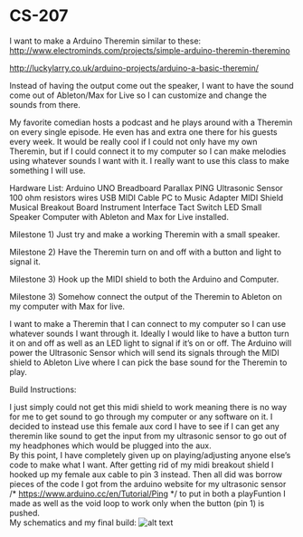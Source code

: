 # CS-207

 I want to make a Arduino Theremin similar to these:  
 http://www.electrominds.com/projects/simple-arduino-theremin-theremino 
 
 http://luckylarry.co.uk/arduino-projects/arduino-a-basic-theremin/ 
 
 
Instead of having the output come out the speaker, I want to have the sound come out of Ableton/Max for Live so I can customize and change the sounds from there.  
 
 
My favorite comedian hosts a podcast and he plays around with a Theremin on every single episode. He even has and extra one there for his guests every week. It would be really cool if I could not only have my own Theremin, but if I could connect it to my computer so I can make melodies using whatever sounds I want with it. I really want to use this class to make something I will use. 
 
 
 
Hardware List:
Arduino UNO 
Breadboard 
Parallax PING Ultrasonic Sensor 
100 ohm resistors 
wires 
USB MIDI Cable PC to Music Adapter 
MIDI Shield Musical Breakout Board Instrument Interface 
Tact Switch 
LED 
Small Speaker 
Computer with Ableton and Max for Live installed. 



Milestone 1) Just try and make a working Theremin with a small speaker. 
 
Milestone 2) Have the Theremin turn on and off with a button and light to signal it. 
 
Milestone 3) Hook up the MIDI shield to both the Arduino and Computer. 
 
Milestone 3) Somehow connect the output of the Theremin to Ableton on my computer with Max for live. 



I want to make a Theremin that I can connect to my computer so I can use whatever sounds I want through it. Ideally I would like to have a button turn it on and off as well as an LED light to signal if it’s on or off. The Arduino will power the Ultrasonic Sensor which will send its signals through the MIDI shield to Ableton Live where I can pick the base sound for the Theremin to play.



Build Instructions:

I just simply could not get this midi shield to work meaning there 
is no way for me to get sound to go through my computer or any software on it. I 
decided to instead use this female aux cord I have to see if I can get any theremin like 
sound to get the input from my ultrasonic sensor to go out of my headphones which 
would be plugged into the aux.  
By this point, I have completely given up on playing/adjusting anyone else’s code 
to make what I want. After getting rid of my midi breakout shield I hooked up my female 
aux cable to pin 3 instead. Then all did was borrow pieces of the code I got from the 
arduino website for my ultrasonic sensor /* https://www.arduino.cc/en/Tutorial/Ping */ to 
put in both a playFuntion I made as well as the void loop to work only when the button 
(pin 1) is pushed.  
My schematics and my final build: 
![alt text](CS-207/img/20171207_225006.jpg)

